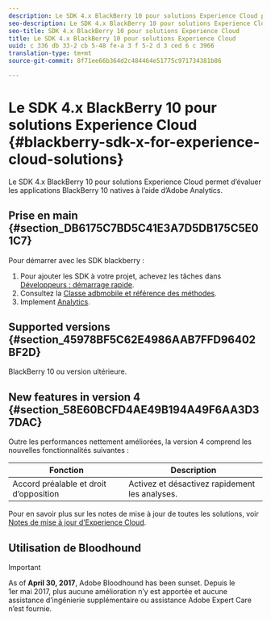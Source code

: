 ```yaml
---
description: Le SDK 4.x BlackBerry 10 pour solutions Experience Cloud permet d’évaluer les applications BlackBerry 10 natives à l’aide d’Adobe Analytics.
seo-description: Le SDK 4.x BlackBerry 10 pour solutions Experience Cloud permet d’évaluer les applications BlackBerry 10 natives à l’aide d’Adobe Analytics
seo-title: SDK 4.x BlackBerry 10 pour solutions Experience Cloud
title: Le SDK 4.x BlackBerry 10 pour solutions Experience Cloud
uuid: c 336 db 33-2 cb 5-48 fe-a 3 f 5-2 d 3 ced 6 c 3966
translation-type: tm+mt
source-git-commit: 8f71ee66b364d2c484464e51775c971734381b86

---
```



# Le SDK 4.x BlackBerry 10 pour solutions Experience Cloud {#blackberry-sdk-x-for-experience-cloud-solutions}

Le SDK 4.x BlackBerry 10 pour solutions Experience Cloud permet d’évaluer les applications BlackBerry 10 natives à l’aide d’Adobe Analytics.

## Prise en main {#section_DB6175C7BD5C41E3A7D5DB175C5E01C7}

Pour démarrer avec les SDK blackberry :

1. Pour ajouter les SDK à votre projet, achevez les tâches dans [Développeurs : démarrage rapide](/help/blackberry/dev-qs.md).
1. Consultez la [Classe adbmobile et référence des méthodes](/help/blackberry/methods.md).
1. Implement [Analytics](/help/blackberry/analytics.md).

## Supported versions {#section_45978BF5C62E4986AAB7FFD96402BF2D}

BlackBerry 10 ou version ultérieure.

## New features in version 4 {#section_58E60BCFD4AE49B194A49F6AA3D37DAC}

Outre les performances nettement améliorées, la version 4 comprend les nouvelles fonctionnalités suivantes :

| Fonction | Description |
|--- |--- |
| Accord préalable et droit d’opposition | Activez et désactivez rapidement les analyses. |

Pour en savoir plus sur les notes de mise à jour de toutes les solutions, voir [Notes de mise à jour d’Experience Cloud](https://marketing.adobe.com/resources/help/en_US/whatsnew/).

## Utilisation de Bloodhound

>[!IMPORTANT]
>
>As of **April 30, 2017**, Adobe Bloodhound has been sunset. Depuis le 1er mai 2017, plus aucune amélioration n’y est apportée et aucune assistance d’ingénierie supplémentaire ou assistance Adobe Expert Care n’est fournie.
